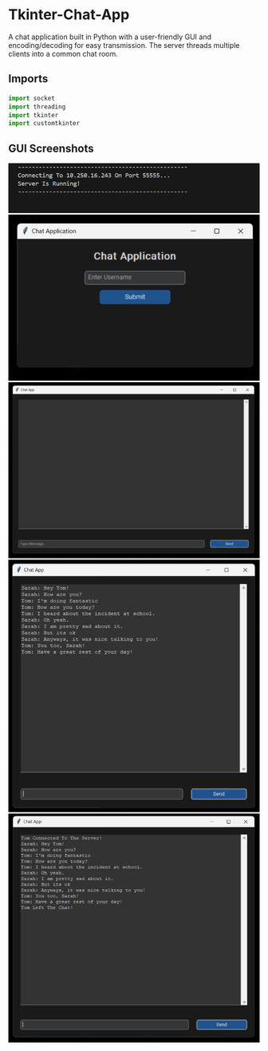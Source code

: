 # Tkinter-Chat-App
A chat application built in Python with a user-friendly GUI and encoding/decoding for easy transmission. The server threads multiple clients into a common chat room.

## Imports
```python
import socket
import threading
import tkinter
import customtkinter
```

## GUI Screenshots
![Server Confirmation](Screenshots/server_confirmation.png)
![Username Window](Screenshots/username_window.png)
![Empty Chat Window](Screenshots/chat_window.png)
![Chat Window 1](Screenshots/chat_window_1.png)
![Chat Window 2](Screenshots/chat_window_2.png)


